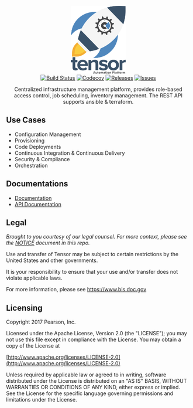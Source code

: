 <p align="center">
  <img src="packaging/img/logo-tensor.png?raw=true" alt="Tensor: An Automation Platform" width="150">
  <br>
  <a href="https://travis-ci.org/pearsonappeng/tensor"><img src="https://travis-ci.org/pearsonappeng/tensor.svg?branch=master" alt="Build Status"></a>
  <a href="https://codecov.io/gh/pearsonappeng/tensor"><img src="https://codecov.io/gh/pearsonappeng/tensor/branch/master/graph/badge.svg" alt="Codecov"></a>
  <a href="https://github.com/pearsonappeng/tensor/releases/latest"><img src="https://img.shields.io/github/release/pearsonappeng/tensor.svg" alt="Releases"></a>
  <a href="https://github.com/pearsonappeng/tensor/issues"><img src="https://img.shields.io/github/issues/pearsonappeng/tensor.svg" alt="Issues"></a>
</p>
<p align="center">Centralized infrastructure management platform, provides role-based access control, job scheduling, inventory management. The REST API supports ansible & terraform.</p>

Use Cases
------------

- Configuration Management
- Provisioning
- Code Deployments
- Continuous Integration & Continuous Delivery
- Security & Compliance
- Orchestration

Documentations
--------------

- [Documentation](https://pearsonappeng.github.io/tensor-doc)
- [API Documentation](https://pearsonappeng.github.io/tensor-api-v1)

Legal
------

*Brought to you courtesy of our legal counsel. For more context, please see the [NOTICE](https://github.com/pearsonappeng/tensor/blob/master/NOTICE) document in this repo.*

Use and transfer of Tensor may be subject to certain restrictions by the United States and other governments.

It is your responsibility to ensure that your use and/or transfer does not violate applicable laws.

For more information, please see https://www.bis.doc.gov

Licensing
---------

Copyright 2017 Pearson, Inc.

Licensed under the Apache License, Version 2.0 (the "LICENSE"); you may not use this file except in compliance with the License. You may obtain a copy of the License at

[http://www.apache.org/licenses/LICENSE-2.0](http://www.apache.org/licenses/LICENSE-2.0)

Unless required by applicable law or agreed to in writing, software distributed under the License is distributed on an "AS IS" BASIS, WITHOUT WARRANTIES OR CONDITIONS OF ANY KIND, either express or implied. See the License for the specific language governing permissions and limitations under the License.